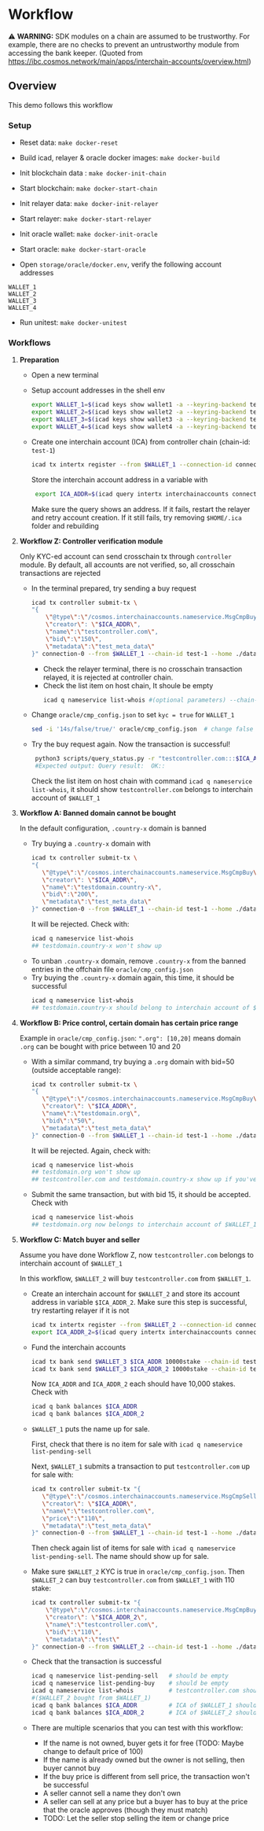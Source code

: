 # Workflow

:warning: **WARNING:** SDK modules on a chain are assumed to be trustworthy. For example, there are no checks to prevent an untrustworthy module from accessing the bank keeper.
(Quoted from https://ibc.cosmos.network/main/apps/interchain-accounts/overview.html)

## Overview 

This demo follows this workflow

### Setup

- Reset data: `make docker-reset`

- Build icad, relayer & oracle docker images: `make docker-build`

- Init blockchain data : `make docker-init-chain`

- Start blockchain: `make docker-start-chain`

- Init relayer data: `make docker-init-relayer`

- Start relayer: `make docker-start-relayer`

- Init oracle wallet: `make docker-init-oracle`

- Start oracle: `make docker-start-oracle`

- Open `storage/oracle/docker.env`, verify the following account addresses
```
WALLET_1
WALLET_2
WALLET_3
WALLET_4
```

- Run unitest: `make docker-unitest`

### Workflows
1. **Preparation**
  
   + Open a new terminal
   + Setup account addresses in the shell env

      ```sh
      export WALLET_1=$(icad keys show wallet1 -a --keyring-backend test --home ./data/test-1) && echo $WALLET_1;
      export WALLET_2=$(icad keys show wallet2 -a --keyring-backend test --home ./data/test-1) && echo $WALLET_2;
      export WALLET_3=$(icad keys show wallet3 -a --keyring-backend test --home ./data/test-2) && echo $WALLET_3;
      export WALLET_4=$(icad keys show wallet4 -a --keyring-backend test --home ./data/test-2) && echo $WALLET_4;
      ```
   + Create one interchain account (ICA) from controller chain (chain-id: `test-1`)
      ```sh
      icad tx intertx register --from $WALLET_1 --connection-id connection-0 --chain-id test-1 --home ./data/test-1 --node tcp://localhost:16657 --keyring-backend test --timeout-height 1000 -y
      ```
     Store the interchain account address in a variable with
     ```sh
      export ICA_ADDR=$(icad query intertx interchainaccounts connection-0 $WALLET_1 --home ./data/test-1 --node tcp://localhost:16657 -o json | jq -r '.interchain_account_address') && echo $ICA_ADDR
     ```
     Make sure the query shows an address. If it fails, restart the relayer and retry account creation. If it still fails, try removing `$HOME/.ica` folder and rebuilding

2. **Workflow Z: Controller verification module**

   Only KYC-ed account can send crosschain tx through `controller` module. By default, all accounts are not verified, so, all crosschain transactions are rejected

   + In the terminal prepared, try sending a buy request
      ```sh
      icad tx controller submit-tx \
      "{
          \"@type\":\"/cosmos.interchainaccounts.nameservice.MsgCmpBuy\",
          \"creator\": \"$ICA_ADDR\",
          \"name\":\"testcontroller.com\",
          \"bid\":\"150\",
          \"metadata\":\"test_meta_data\"
      }" connection-0 --from $WALLET_1 --chain-id test-1 --home ./data/test-1 --node tcp://localhost:16657 --keyring-backend test -y
      ```
        + Check the relayer terminal, there is no crosschain transaction relayed, it is rejected at controller chain. 
        + Check the list item on host chain, It shoule be empty
          ```sh
          icad q nameservice list-whois #(optional parameters) --chain-id test-2 --home ./data/test-2 --node tcp://localhost:26657
          ```
   + Change `oracle/cmp_config.json` to set `kyc = true` for `WALLET_1`
       ```sh
       sed -i '14s/false/true/' oracle/cmp_config.json  # change false -> true on line 14 of the file
       ```
   + Try the buy request again. Now the transaction is successful!
       ```sh
        python3 scripts/query_status.py -r "testcontroller.com:::$ICA_ADDR" -w $WALLET_1 -ica $ICA_ADDR
        #Expected output: Query result:  OK::
       ```
       Check the list item on host chain with command `icad q nameservice list-whois`, it should show `testcontroller.com` belongs to interchain account of `$WALLET_1`


3. **Workflow A: Banned domain cannot be bought**

   In the default configuration, `.country-x` domain is banned
   + Try buying a `.country-x` domain with
       ```sh
      icad tx controller submit-tx \
      "{
          \"@type\":\"/cosmos.interchainaccounts.nameservice.MsgCmpBuy\",
          \"creator\": \"$ICA_ADDR\",
          \"name\":\"testdomain.country-x\",
          \"bid\":\"200\",
          \"metadata\":\"test_meta_data\"
      }" connection-0 --from $WALLET_1 --chain-id test-1 --home ./data/test-1 --node tcp://localhost:16657 --keyring-backend test -y
       ```
       It will be rejected. Check with:
       ```sh
       icad q nameservice list-whois
       ## testdomain.country-x won't show up
       ```
   + To unban `.country-x` domain, remove `.country-x` from the banned entries in the offchain file `oracle/cmp_config.json`
   + Try buying the `.country-x` domain again, this time, it should be successful 
       ```sh
       icad q nameservice list-whois
       ## testdomain.country-x should belong to interchain account of $WALLET_1
       ```

4. **Workflow B: Price control, certain domain has certain price range**

   Example in `oracle/cmp_config.json`:  `".org": [10,20]` means domain `.org` can be bought with price between 10 and 20
   + With a similar command, try buying a `.org` domain with bid=50 (outside acceptable range):
       ```sh
      icad tx controller submit-tx \
      "{
          \"@type\":\"/cosmos.interchainaccounts.nameservice.MsgCmpBuy\",
          \"creator\": \"$ICA_ADDR\",
          \"name\":\"testdomain.org\",
          \"bid\":\"50\",
          \"metadata\":\"test_meta_data\"
      }" connection-0 --from $WALLET_1 --chain-id test-1 --home ./data/test-1 --node tcp://localhost:16657 --keyring-backend test -y
       ```
       It will be rejected. Again, check with:
       ```sh
       icad q nameservice list-whois
       ## testdomain.org won't show up
       ## testcontroller.com and testdomain.country-x show up if you've done previous workflows
       ```

   + Submit the same transaction, but with bid 15, it should be accepted. Check with
       ```sh
       icad q nameservice list-whois
       ## testdomain.org now belongs to interchain account of $WALLET_1
       ```

5. **Workflow C: Match buyer and seller**

   Assume you have done Workflow Z, now `testcontroller.com` belongs to interchain account of `$WALLET_1`

   In this workflow, `$WALLET_2` will buy `testcontroller.com` from `$WALLET_1`.

   + Create an interchain account for `$WALLET_2` and store its account address in variable `$ICA_ADDR_2`. Make sure this step is successful, try restarting relayer if it is not
       ```sh
       icad tx intertx register --from $WALLET_2 --connection-id connection-0 --chain-id test-1 --home ./data/test-1 --node tcp://localhost:16657 --keyring-backend test -y
       export ICA_ADDR_2=$(icad query intertx interchainaccounts connection-0 $WALLET_2 --home ./data/test-1 --node tcp://localhost:16657 -o json | jq -r '.interchain_account_address') && echo $ICA_ADDR_2
       ```

   + Fund the interchain accounts
       ```sh
       icad tx bank send $WALLET_3 $ICA_ADDR 10000stake --chain-id test-2 --home ./data/test-2 --keyring-backend test -y
       icad tx bank send $WALLET_3 $ICA_ADDR_2 10000stake --chain-id test-2 --home ./data/test-2 --keyring-backend test -y
       ```
       Now `ICA_ADDR` and `ICA_ADDR_2` each should have 10,000 stakes. Check with
       ```sh
       icad q bank balances $ICA_ADDR
       icad q bank balances $ICA_ADDR_2
       ```
   + `$WALLET_1` puts the name up for sale.

     First, check that there is no item for sale with `icad q nameservice list-pending-sell`

     Next, `$WALLET_1` submits a transaction to put `testcontroller.com` up for sale with:
       ```sh
       icad tx controller submit-tx "{
          \"@type\":\"/cosmos.interchainaccounts.nameservice.MsgCmpSell\",
          \"creator\": \"$ICA_ADDR\",
          \"name\":\"testcontroller.com\",
          \"price\":\"110\",
          \"metadata\":\"test_meta_data\"
       }" connection-0 --from $WALLET_1 --chain-id test-1 --home ./data/test-1 --node tcp://localhost:16657 --keyring-backend test -y
       ```
     Then check again list of items for sale with `icad q nameservice list-pending-sell`. The name should show up for sale.

   + Make sure `$WALLET_2` KYC is true in `oracle/cmp_config.json`. Then `$WALLET_2` can buy `testcontroller.com` from `$WALLET_1` with 110 stake:
     ```sh
     icad tx controller submit-tx "{
         \"@type\":\"/cosmos.interchainaccounts.nameservice.MsgCmpBuy\",
         \"creator\": \"$ICA_ADDR_2\",
         \"name\":\"testcontroller.com\",
         \"bid\":\"110\",
         \"metadata\":\"test\"
     }" connection-0 --from $WALLET_2 --chain-id test-1 --home ./data/test-1 --node tcp://localhost:16657 --keyring-backend test -y

     ```
   + Check that the transaction is successful
     ```sh
     icad q nameservice list-pending-sell   # should be empty
     icad q nameservice list-pending-buy    # should be empty
     icad q nameservice list-whois          # testcontroller.com should belong to $ICA_ADDR_2 
     #($WALLET_2 bought from $WALLET_1)
     icad q bank balances $ICA_ADDR         # ICA of $WALLET_1 should have 10110 stakes
     icad q bank balances $ICA_ADDR_2       # ICA of $WALLET_2 should have 9890 stakes
     ```

   + There are multiple scenarios that you can test with this workflow:
      * If the name is not owned, buyer gets it for free (TODO: Maybe change to default price of 100)
      * If the name is already owned but the owner is not selling, then buyer cannot buy
      * If the buy price is different from sell price, the transaction won't be successful
      * A seller cannot sell a name they don't own
      * A seller can sell at any price but a buyer has to buy at the price that the oracle approves (though they must match)
      * TODO: Let the seller stop selling the item or change price
